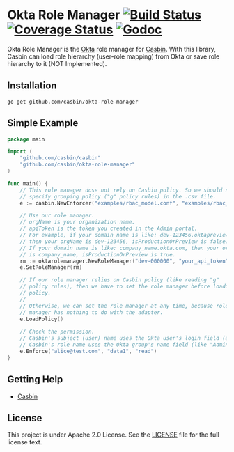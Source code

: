 Okta Role Manager [![Build Status](https://travis-ci.org/casbin/okta-role-manager.svg?branch=master)](https://travis-ci.org/casbin/okta-role-manager) [![Coverage Status](https://coveralls.io/repos/github/casbin/okta-role-manager/badge.svg?branch=master)](https://coveralls.io/github/casbin/okta-role-manager?branch=master) [![Godoc](https://godoc.org/github.com/casbin/okta-role-manager?status.svg)](https://godoc.org/github.com/casbin/okta-role-manager)
====

Okta Role Manager is the [Okta](https://www.okta.com/) role manager for [Casbin](https://github.com/casbin/casbin). With this library, Casbin can load role hierarchy (user-role mapping) from Okta or save role hierarchy to it (NOT Implemented).

## Installation

    go get github.com/casbin/okta-role-manager

## Simple Example

```go
package main

import (
	"github.com/casbin/casbin"
	"github.com/casbin/okta-role-manager"
)

func main() {
	// This role manager dose not rely on Casbin policy. So we should not
	// specify grouping policy ("g" policy rules) in the .csv file.
	e := casbin.NewEnforcer("examples/rbac_model.conf", "examples/rbac_policy.csv")

	// Use our role manager.
	// orgName is your organization name.
	// apiToken is the token you created in the Admin portal.
	// For example, if your domain name is like: dev-123456.oktapreview.com,
	// then your orgName is dev-123456, isProductionOrPreview is false.
	// If your domain name is like: company_name.okta.com, then your orgName
	// is company_name, isProductionOrPreview is true.
	rm := oktarolemanager.NewRoleManager("dev-000000", "your_api_token", false)
	e.SetRoleManager(rm)

	// If our role manager relies on Casbin policy (like reading "g"
	// policy rules), then we have to set the role manager before loading
	// policy.
	//
	// Otherwise, we can set the role manager at any time, because role
	// manager has nothing to do with the adapter.
	e.LoadPolicy()
	
	// Check the permission.
	// Casbin's subject (user) name uses the Okta user's login field (aka Email address).
	// Casbin's role name uses the Okta group's name field (like "Admin", "Everyone").
	e.Enforce("alice@test.com", "data1", "read")
}
```

## Getting Help

- [Casbin](https://github.com/casbin/casbin)

## License

This project is under Apache 2.0 License. See the [LICENSE](LICENSE) file for the full license text.
